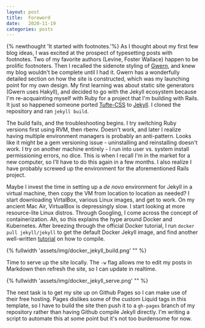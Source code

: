 ```yaml
---
layout: post
title:  Foreword
date:   2020-11-19
categories: posts
---
```


{% newthought 'It started with footnotes.'%} As I thought about my first few blog ideas, I was excited at the prospect of typesetting posts with footnotes. Two of my favorite authors (Levine, Foster Wallace) happen to be prolific footnoters. Then I recalled the sidenote styling of [Gwern](https://www.gwern.net/index), and knew my blog wouldn't be complete until I had it. Gwern has a wonderfully detailed section on how the site is constructed, which was my launching point for my own design. My first learning was about static site generators (Gwern uses Hakyll), and decided to go with the Jekyll ecosystem because I'm re-acquainting myself with Ruby for a project that I'm building with Rails. It just so happened someone ported [Tufte-CSS](https://github.com/edwardtufte/tufte-css) to [Jekyll](https://github.com/clayh53/tufte-jekyll). I cloned the repository and ran ```jekyll build```.

The build fails, and the troubleshooting begins. I try switching Ruby versions first using RVM, then rbenv. Doesn't work, and later I realize having multiple environment managers is probably an anti-pattern. Looks like it might be a gem versioning issue - uninstalling and reinstalling doesn't work. I try on another machine entirely - I run into user vs. system install permissioning errors, no dice. This is when I recall I'm in the market for a new computer, so I'll have to do this again in a few months. I also realize I have probably screwed up the environment for the aforementioned Rails project.  

Maybe I invest the time in setting up a *de novo* environment for Jekyll in a virtual machine, then copy the VM from location to location as needed? I start downloading VirtalBox, various Linux images, and get to work. On my ancient Mac Air, VirtualBox is depressingly slow. I start looking at more resource-lite Linux distros. Through Googling, I come across the concept of containerization. Ah, so this explains the hype around Docker and Kubernetes. After breezing through the official Docker tutorial, I run ```docker pull jekyll/jekyll``` to get the default Docker Jekyll image, and find another well-written [tutorial](https://dev.to/michael/compile-a-jekyll-project-without-installing-jekyll-or-ruby-by-using-docker-4184) on how to compile.  

{% fullwidth 'assets/img/docker_jekyll_build.png' "" %}

Time to serve up the site locally. The ```-w``` flag allows me to edit my posts in Markdown then refresh the site, so I can update in realtime. 

{% fullwidth 'assets/img/docker_jekyll_serve.png' "" %}

The next task is to get my site up on Github Pages so I can make use of their free hosting. Pages dislikes some of the custom Liquid tags in this template, so I have to build the site then push it to a ```gh-pages``` branch of my repository rather than having Github compile Jekyll directly. I'm writing a script to automate this at some point but it's not too burdensome for now.    




